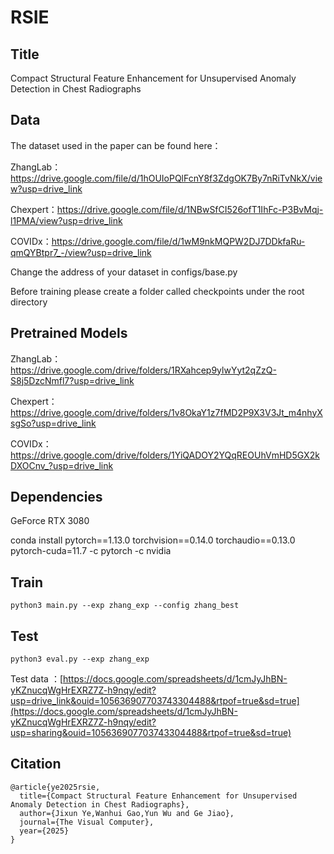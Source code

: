 # RSIE
## Title
Compact Structural Feature Enhancement for Unsupervised Anomaly Detection in Chest Radiographs
## Data
The dataset used in the paper can be found here：

ZhangLab：https://drive.google.com/file/d/1hOUIoPQlFcnY8f3ZdgOK7By7nRiTvNkX/view?usp=drive_link

Chexpert：https://drive.google.com/file/d/1NBwSfCI526ofT1IhFc-P3BvMqj-l1PMA/view?usp=drive_link

COVIDx：https://drive.google.com/file/d/1wM9nkMQPW2DJ7DDkfaRu-qmQYBtpr7_-/view?usp=drive_link

Change the address of your dataset in configs/base.py

Before training please create a folder called checkpoints under the root directory
## Pretrained Models
ZhangLab：https://drive.google.com/drive/folders/1RXahcep9ylwYyt2qZzQ-S8j5DzcNmfl7?usp=drive_link

Chexpert：https://drive.google.com/drive/folders/1v8OkaY1z7fMD2P9X3V3Jt_m4nhyXsgSo?usp=drive_link

COVIDx：https://drive.google.com/drive/folders/1YiQADOY2YQqREOUhVmHD5GX2kDXOCnv_?usp=drive_link
## Dependencies
GeForce RTX 3080 

conda install pytorch==1.13.0 torchvision==0.14.0 torchaudio==0.13.0 pytorch-cuda=11.7 -c pytorch -c nvidia
## Train
``` 
python3 main.py --exp zhang_exp --config zhang_best
```
## Test
```
python3 eval.py --exp zhang_exp
```

Test data ：[https://docs.google.com/spreadsheets/d/1cmJyJhBN-yKZnucqWgHrEXRZ7Z-h9nqy/edit?usp=drive_link&ouid=105636907703743304488&rtpof=true&sd=true](https://docs.google.com/spreadsheets/d/1cmJyJhBN-yKZnucqWgHrEXRZ7Z-h9nqy/edit?usp=sharing&ouid=105636907703743304488&rtpof=true&sd=true)
## Citation
```
@article{ye2025rsie,
  title={Compact Structural Feature Enhancement for Unsupervised Anomaly Detection in Chest Radiographs},
  author={Jixun Ye,Wanhui Gao,Yun Wu and Ge Jiao},
  journal={The Visual Computer},
  year={2025}
}
```
